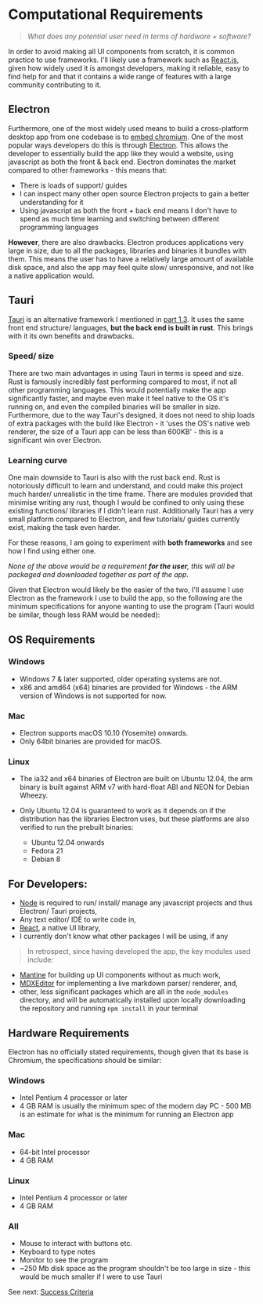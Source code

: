 # Computational Requirements

> _What does any potential user need in terms of hardware + software?_

In order to avoid making all UI components from scratch, it is common practice to use frameworks. I'll likely use a framework such as [React.js](https://react.dev/), given how widely used it is amongst developers, making it reliable, easy to find help for and that it contains a wide range of features with a large community contributing to it.

## Electron

Furthermore, one of the most widely used means to build a cross-platform desktop app from one codebase is to [embed chromium](https://en.wikipedia.org/wiki/Chromium_Embedded_Framework). One of the most popular ways developers do this is through [Electron](https://www.electronjs.org/). This allows the developer to essentially build the app like they would a website, using javascript as both the front & back end. Electron dominates the market compared to other frameworks - this means that:

- There is loads of support/ guides
- I can inspect many other open source Electron projects to gain a better understanding for it
- Using javascript as both the front + back end means I don't have to spend as much time learning and switching between different programming languages

**However**, there are also drawbacks. Electron produces applications very large in size, due to all the packages, libraries and binaries it bundles with them. This means the user has to have a relatively large amount of available disk space, and also the app may feel quite slow/ unresponsive, and not like a native application would.

## Tauri

[Tauri](https://tauri.app/) is an alternative framework I mentioned in [part 1.3](1.3-computational_methods.md). It uses the same front end structure/ languages, **but the back end is built in rust**. This brings with it its own benefits and drawbacks.

### Speed/ size

There are two main advantages in using Tauri in terms is speed and size. Rust is famously incredibly fast performing compared to most, if not all other programming languages. This would potentially make the app significantly faster, and maybe even make it feel native to the OS it's running on, and even the compiled binaries will be smaller in size. Furthermore, due to the way Tauri's designed, it does not need to ship loads of extra packages with the build like Electron - it 'uses the OS's native web renderer, the size of a Tauri app can be less than 600KB' - this is a significant win over Electron.

### Learning curve

One main downside to Tauri is also with the rust back end. Rust is notoriously difficult to learn and understand, and could make this project much harder/ unrealistic in the time frame. There are modules provided that minimise writing any rust, though I would be confined to only using these existing functions/ libraries if I didn't learn rust. Additionally Tauri has a very small platform compared to Electron, and few tutorials/ guides currently exist, making the task even harder.

For these reasons, I am going to experiment with **both frameworks** and see how I find using either one.

_None of the above would be a requirement **for the user**, this will all be packaged and downloaded together as part of the app._

Given that Electron would likely be the easier of the two, I'll assume I use Electron as the framework I use to build the app, so the following are the minimum specifications for anyone wanting to use the program (Tauri would be similar, though less RAM would be needed):

## OS Requirements

### Windows

- Windows 7 & later supported, older operating systems are not.
- x86 and amd64 (x64) binaries are provided for Windows - the ARM version of Windows is not supported for now.

### Mac

- Electron supports macOS 10.10 (Yosemite) onwards.
- Only 64bit binaries are provided for macOS.

### Linux

- The ia32 and x64 binaries of Electron are built on Ubuntu 12.04, the arm binary is built against ARM v7 with hard-float ABI and NEON for Debian Wheezy.
- Only Ubuntu 12.04 is guaranteed to work as it depends on if the distribution has the libraries Electron uses, but these platforms are also verified to run the prebuilt binaries:

  - Ubuntu 12.04 onwards
  - Fedora 21
  - Debian 8

## For Developers:

- [Node](https://nodejs.org/en) is required to run/ install/ manage any javascript projects and thus Electron/ Tauri projects,
- Any text editor/ IDE to write code in,
- [React](https://react.dev/), a native UI library,
- I currently don't know what other packages I will be using, if any

> In retrospect, since having developed the app, the key modules used include:

- [Mantine](https://mantine.dev) for building up UI components without as much work,
- [MDXEditor](https://mdxeditor.dev) for implementing a live markdown parser/ renderer, and,
- other, less significant packages which are all in the `node_modules` directory, and will be automatically installed upon locally downloading the repository and running `npm install` in your terminal

## Hardware Requirements

Electron has no officially stated requirements, though given that its base is Chromium, the specifications should be similar:

### Windows

- Intel Pentium 4 processor or later
- 4 GB RAM is usually the minimum spec of the modern day PC - 500 MB is an estimate for what is the minimum for running an Electron app

### Mac

- 64-bit Intel processor
- 4 GB RAM

### Linux

- Intel Pentium 4 processor or later
- 4 GB RAM

### All

- Mouse to interact with buttons etc.
- Keyboard to type notes
- Monitor to see the program
- ~250 Mb disk space as the program shouldn't be too large in size - this would be much smaller if I were to use Tauri

See next: [Success Criteria](1.7-success_criteria.md)
